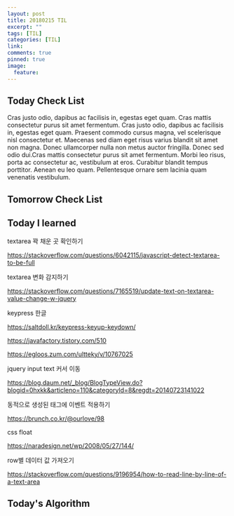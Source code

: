 ```yaml
---
layout: post
title: 20180215 TIL
excerpt: ""
tags: [TIL]
categories: [TIL]
link:
comments: true
pinned: true
image:
  feature:
---
```


## Today Check List

Cras justo odio, dapibus ac facilisis in, egestas eget quam. Cras mattis consectetur purus sit amet fermentum. Cras justo odio, dapibus ac facilisis in, egestas eget quam. Praesent commodo cursus magna, vel scelerisque nisl consectetur et. Maecenas sed diam eget risus varius blandit sit amet non magna. Donec ullamcorper nulla non metus auctor fringilla. Donec sed odio dui.Cras mattis consectetur purus sit amet fermentum. Morbi leo risus, porta ac consectetur ac, vestibulum at eros. Curabitur blandit tempus porttitor. Aenean eu leo quam. Pellentesque ornare sem lacinia quam venenatis vestibulum.

## Tomorrow Check List



## Today I learned

textarea 꽉 채운 곳 확인하기

https://stackoverflow.com/questions/6042115/javascript-detect-textarea-to-be-full



textarea 변화 감지하기

https://stackoverflow.com/questions/7165519/update-text-on-textarea-value-change-w-jquery



keypress 한글

https://saltdoll.kr/keypress-keyup-keydown/

https://javafactory.tistory.com/510

https://egloos.zum.com/ultteky/v/10767025



jquery input text 커서 이동

https://blog.daum.net/_blog/BlogTypeView.do?blogid=0hxkk&articleno=110&categoryId=8&regdt=20140723141022



동적으로 생성된 태그에 이벤트 적용하기

https://brunch.co.kr/@ourlove/98



css float

https://naradesign.net/wp/2008/05/27/144/



row별 데이터 값 가져오기

https://stackoverflow.com/questions/9196954/how-to-read-line-by-line-of-a-text-area

## Today's Algorithm

